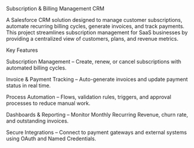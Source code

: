 Subscription & Billing Management CRM

A Salesforce CRM solution designed to manage customer subscriptions, automate recurring billing cycles, generate invoices, and track payments.
This project streamlines subscription management for SaaS businesses by providing a centralized view of customers, plans, and revenue metrics.

Key Features

Subscription Management – Create, renew, or cancel subscriptions with automated billing cycles.

Invoice & Payment Tracking – Auto-generate invoices and update payment status in real time.

Process Automation – Flows, validation rules, triggers, and approval processes to reduce manual work.

Dashboards & Reporting – Monitor Monthly Recurring Revenue, churn rate, and outstanding invoices.

Secure Integrations – Connect to payment gateways and external systems using OAuth and Named Credentials.
